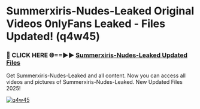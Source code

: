 # Summerxiris-Nudes-Leaked Original Videos 0nlyFans Leaked - Files Updated! (q4w45)

<h3>🔴 CLICK HERE 🌐==►► <a href="https://tinyurl.com/52m3yx9h" rel="nofollow">Summerxiris-Nudes-Leaked Updated Files</a></h3>

Get Summerxiris-Nudes-Leaked and all content. Now you can access all videos and pictures of Summerxiris-Nudes-Leaked. New Updated Files 2025!

[![q4w45](https://i.imgur.com/TnHtlc8.gif)](https://tinyurl.com/52m3yx9h)
